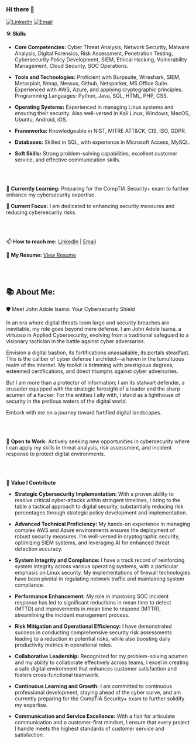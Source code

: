 ### Hi there 👋
[![LinkedIn](https://img.shields.io/badge/LinkedIn-blue?style=flat-square&logo=linkedin&logoColor=white)](https://www.linkedin.com/in/john-isama/)
[![Email](https://img.shields.io/badge/Email-red?style=flat-square&logo=gmail&logoColor=white)](mailto:John@isamahub.com)

🛠️ **Skills**

- **Core Competencies:** Cyber Threat Analysis, Network Security, Malware Analysis, Digital Forensics, Risk Assessment, Penetration Testing, Cybersecurity Policy Development, SIEM, Ethical Hacking, Vulnerability Management, Cloud Security, SOC Operations.

- **Tools and Technologies:** Proficient with Burpsuite, Wireshark, SIEM, Metasploit, Nmap, Nessus, Github, Netsparker, MS Office Suite. Experienced with AWS, Azure, and applying cryptographic principles. Programming Languages: Python, Java, SQL, HTML, PHP, CSS.

- **Operating Systems:** Experienced in managing Linux systems and ensuring their security. Also well-versed in Kali Linux, Windows, MacOS, Ubuntu, Android, iOS.

- **Frameworks:** Knowledgeable in NIST, MITRE ATT&CK, CIS, ISO, GDPR.

- **Databases:** Skilled in SQL, with experience in Microsoft Access, MySQL.

- **Soft Skills:** Strong problem-solving capabilities, excellent customer service, and effective communication skills.
  
<br />
<br />

🌱 **Currently Learning:** Preparing for the CompTIA Security+ exam to further enhance my cybersecurity expertise.

🔭 **Current Focus:** I am dedicated to enhancing security measures and reducing cybersecurity risks.

<br />
<br />

📫 **How to reach me:** [LinkedIn](https://www.linkedin.com/in/john-isama/) | [Email](mailto:John@isamahub.com)

📜 **My Resume:** [View Resume](https://docs.google.com/document/d/1NPKpwt52ISSCAPnpHFE6Zp_PyeEEhe2I/edit?usp=sharing&ouid=110699276151354879504&rtpof=true&sd=true)

<br />
<br />

📚 **About Me:** 
---

🛡️ Meet John Adole Isama: Your Cybersecurity Shield

In an era where digital threats loom large and security breaches are inevitable, my role goes beyond mere defense. I am John Adole Isama, a virtuoso in Applied Cybersecurity, evolving from a traditional safeguard to a visionary tactician in the battle against cyber adversaries.

Envision a digital bastion, its fortifications unassailable, its portals steadfast. This is the caliber of cyber defense I architect—a haven in the tumultuous realm of the internet. My toolkit is brimming with prestigious degrees, esteemed certifications, and direct triumphs against cyber adversaries.

But I am more than a protector of information; I am its stalwart defender, a crusader equipped with the strategic foresight of a leader and the sharp acumen of a hacker. For the entities I ally with, I stand as a lighthouse of security in the perilous waters of the digital world.

Embark with me on a journey toward fortified digital landscapes.

<br />
<br />

🎯 **Open to Work:** Actively seeking new opportunities in cybersecurity where I can apply my skills in threat analysis, risk assessment, and incident response to protect digital environments.

<br />
<br />

🌟 **Value I Contribute**

- **Strategic Cybersecurity Implementation:** With a proven ability to resolve critical cyber-attacks within stringent timelines, I bring to the table a tactical approach to digital security, substantially reducing risk percentages through strategic policy development and implementation.

- **Advanced Technical Proficiency:** My hands-on experience in managing complex AWS and Azure environments ensures the deployment of robust security measures. I'm well-versed in cryptographic security, optimizing SIEM systems, and leveraging AI for enhanced threat detection accuracy.

- **System Integrity and Compliance:** I have a track record of reinforcing system integrity across various operating systems, with a particular emphasis on Linux security. My implementations of firewall technologies have been pivotal in regulating network traffic and maintaining system compliance.

- **Performance Enhancement:** My role in improving SOC incident response has led to significant reductions in mean time to detect (MTTD) and improvements in mean time to respond (MTTR), streamlining the incident management process.

- **Risk Mitigation and Operational Efficiency:** I have demonstrated success in conducting comprehensive security risk assessments leading to a reduction in potential risks, while also boosting daily productivity metrics in operational roles.

- **Collaborative Leadership:** Recognized for my problem-solving acumen and my ability to collaborate effectively across teams, I excel in creating a safe digital environment that enhances customer satisfaction and fosters cross-functional teamwork.

- **Continuous Learning and Growth:** I am committed to continuous professional development, staying ahead of the cyber curve, and am currently preparing for the CompTIA Security+ exam to further solidify my expertise.

- **Communication and Service Excellence:** With a flair for articulate communication and a customer-first mindset, I ensure that every project I handle meets the highest standards of customer service and satisfaction.

